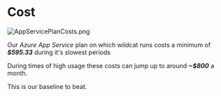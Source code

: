 # Cost

![AppServicePlanCosts.png](AppServicePlanCosts.png)

Our _Azure App Service_ plan on which wildcat runs costs a minimum of **_$595.33_** during it's slowest periods

During times of high usage these costs can jump up to around _**~$800**_ a month.

This is our baseline to beat.